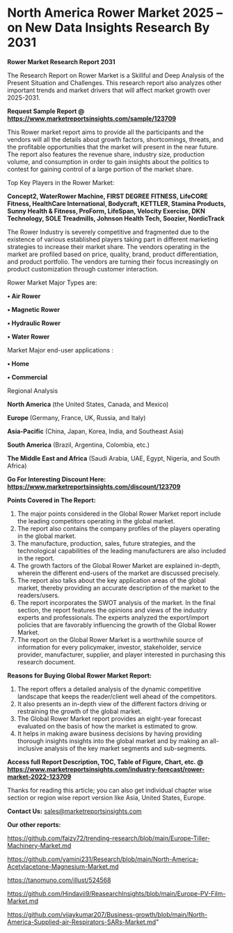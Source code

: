 # North America Rower Market 2025 – on New Data Insights Research By 2031

<strong>Rower Market Research Report 2031</strong>

The Research Report on Rower Market is a Skillful and Deep Analysis of the Present Situation and Challenges. This research report also analyzes other important trends and market drivers that will affect market growth over 2025-2031.

<strong>Request Sample Report @ <a href=https://www.marketreportsinsights.com/sample/123709>https://www.marketreportsinsights.com/sample/123709</a></strong>

This Rower market report aims to provide all the participants and the vendors will all the details about growth factors, shortcomings, threats, and the profitable opportunities that the market will present in the near future. The report also features the revenue share, industry size, production volume, and consumption in order to gain insights about the politics to contest for gaining control of a large portion of the market share.

Top Key Players in the Rower Market:

<strong>Concept2, WaterRower Machine, FIRST DEGREE FITNESS, LifeCORE Fitness, HealthCare International, Bodycraft, KETTLER, Stamina Products, Sunny Health & Fitness, ProForm, LifeSpan, Velocity Exercise, DKN Technology, SOLE Treadmills, Johnson Health Tech, Soozier, NordicTrack</strong>

The Rower Industry is severely competitive and fragmented due to the existence of various established players taking part in different marketing strategies to increase their market share. The vendors operating in the market are profiled based on price, quality, brand, product differentiation, and product portfolio. The vendors are turning their focus increasingly on product customization through customer interaction.

Rower Market Major Types are:

<strong>• Air Rower

• Magnetic Rower

• Hydraulic Rower

• Water Rower</strong>

Market Major end-user applications :

<strong>• Home

• Commercial</strong>

Regional Analysis

</u><strong><b>North America</b></strong> (the United States, Canada, and Mexico)

<strong><b>Europe </b></strong>(Germany, France, UK, Russia, and Italy)

<strong><b>Asia-Pacific</b></strong> (China, Japan, Korea, India, and Southeast Asia)

<strong><b>South America</b></strong> (Brazil, Argentina, Colombia, etc.)

<strong><b>The Middle East and Africa</b></strong> (Saudi Arabia, UAE, Egypt, Nigeria, and South Africa)

<strong>Go For Interesting Discount Here: <a href=https://www.marketreportsinsights.com/discount/123709>https://www.marketreportsinsights.com/discount/123709</a></strong>

<strong>Points Covered in The Report:</strong>
<ol>
  <li>The major points considered in the Global Rower Market report include the leading competitors operating in the global market.</li>
  <li>The report also contains the company profiles of the players operating in the global market.</li>
  <li>The manufacture, production, sales, future strategies, and the technological capabilities of the leading manufacturers are also included in the report.</li>
  <li>The growth factors of the Global Rower Market are explained in-depth, wherein the different end-users of the market are discussed precisely.</li>
  <li>The report also talks about the key application areas of the global market, thereby providing an accurate description of the market to the readers/users.</li>
  <li>The report incorporates the SWOT analysis of the market. In the final section, the report features the opinions and views of the industry experts and professionals. The experts analyzed the export/import policies that are favorably influencing the growth of the Global Rower Market.</li>
  <li>The report on the Global Rower Market is a worthwhile source of information for every policymaker, investor, stakeholder, service provider, manufacturer, supplier, and player interested in purchasing this research document.</li>
</ol>
<strong>Reasons for Buying Global Rower Market Report:</strong>

<ol>
  <li>The report offers a detailed analysis of the dynamic competitive landscape that keeps the reader/client well ahead of the competitors.</li>
  <li>It also presents an in-depth view of the different factors driving or restraining the growth of the global market.</li>
  <li>The Global Rower Market report provides an eight-year forecast evaluated on the basis of how the market is estimated to grow.</li>
  <li>It helps in making aware business decisions by having providing thorough insights insights into the global market and by making an all-inclusive analysis of the key market segments and sub-segments.</li>
</ol>
<strong>Access full Report Description, TOC, Table of Figure, Chart, etc. @ <a href=https://www.marketreportsinsights.com/industry-forecast/rower-market-2022-123709>https://www.marketreportsinsights.com/industry-forecast/rower-market-2022-123709</a></strong>


Thanks for reading this article; you can also get individual chapter wise section or region wise report version like Asia, United States, Europe.

<strong>Contact Us:</strong>
sales@marketreportsinsights.com

<strong>Our other reports:</strong>

<a href=https://github.com/faizy72/trending-research/blob/main/Europe-Tiller-Machinery-Market.md>https://github.com/faizy72/trending-research/blob/main/Europe-Tiller-Machinery-Market.md</a>

<a href=https://github.com/yamini231/Research/blob/main/North-America-Acetylacetone-Magnesium-Market.md>https://github.com/yamini231/Research/blob/main/North-America-Acetylacetone-Magnesium-Market.md</a>

<a href=https://tanomuno.com/illust/524568>https://tanomuno.com/illust/524568</a>

<a href=https://github.com/Hindavii9/ReasearchInsights/blob/main/Europe-PV-Film-Market.md>https://github.com/Hindavii9/ReasearchInsights/blob/main/Europe-PV-Film-Market.md</a>

<a href=https://github.com/vijaykumar207/Business-growth/blob/main/North-America-Supplied-air-Respirators-SARs-Market.md>https://github.com/vijaykumar207/Business-growth/blob/main/North-America-Supplied-air-Respirators-SARs-Market.md</a>"
